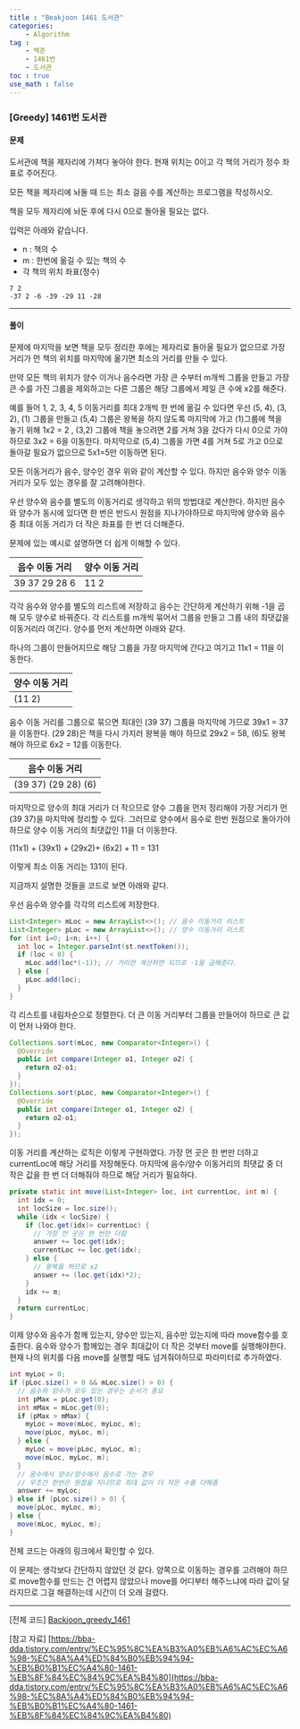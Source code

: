 ```yaml
---
title : "Beakjoon 1461 도서관"
categories: 
    - Algorithm
tag : 
    - 백준
    - 1461번
    - 도서관
toc : true
use_math : false
---
```


### [Greedy] 1461번 도서관



#### 문제

도서관에 책을 제자리에 가져다 놓아야 한다. 현재 위치는 0이고 각 책의 거리가 정수 좌표로 주어진다.

모든 책을 제자리에 놔둘 때 드는 최소 걸음 수를 계산하는 프로그램을 작성하시오.

책을 모두 제자리에 놔둔 후에 다시 0으로 돌아올 필요는 없다.

입력은 아래와 같습니다. 

- n : 책의 수
- m :  한번에 옮길 수 있는 책의 수
- 각 책의 위치 좌표(정수)

```
7 2
-37 2 -6 -39 -29 11 -28
```
------




#### 풀이

문제에 마지막을 보면 책을 모두 정리한 후에는 제자리로 돌아올 필요가 없으므로 가장 거리가 먼 책의 위치를 마지막에 옮기면 최소의 거리를 만들 수 있다.

만약 모든 책의 위치가 양수 이거나 음수라면 가장 큰 수부터 m개씩 그룹을 만들고 가장 큰 수를 가진 그룹을 제외하고는 다른 그룹은 해당 그룹에서 제일 큰 수에 x2를 해준다.

예를 들어 1, 2, 3, 4, 5 이동거리를 최대 2개씩 한 번에 옮길 수 있다면 우선 (5, 4), (3, 2), (1) 그룹을 만들고 (5,4) 그룹은 왕복을 하지 않도록 마지막에 가고 (1)그룹에 책을 놓기 위해 1x2 = 2 , (3,2) 그룹에 책을 놓으려면 2를 거쳐 3을 갔다가 다시 0으로 가야 하므로 3x2 = 6을 이동한다. 마지막으로 (5,4) 그룹을 가면 4를 거쳐 5로 가고 0으로 돌아갈 필요가 없으므로 5x1=5만 이동하면 된다.

모든 이동거리가 음수, 양수인 경우 위와 같이 계산할 수 있다. 하지만 음수와 양수 이동거리가 모두 있는 경우를 잘 고려해야한다.

우선 양수와 음수를 별도의 이동거리로 생각하고 위의 방법대로 계산한다. 하지만 음수와 양수가 동시에 있다면 한 번은 반드시 원점을 지나가야하므로 마지막에 양수와 음수 중 최대 이동 거리가 더 작은 좌표를 한 번 더 더해준다. 

문제에 있는 예시로 설명하면 더 쉽게 이해할 수 있다.

| 음수 이동 거리    | 양수 이동 거리 |
| ----------------- | -------------- |
| 39  37  29  28  6 | 11 2           |

각각 음수와 양수를 별도의 리스트에 저장하고 음수는 간단하게 계산하기 위해 -1을 곱해 모두 양수로 바꿔준다. 각 리스트를 m개씩 묶어서 그룹을 만들고 그룹 내의 최댓값을 이동거리라 여긴다. 양수를 먼저 계산하면 아래와 같다. 

하나의 그룹이 만들어지므로 해당 그룹을 가장 마지막에 간다고 여기고 11x1 = 11을 이동한다.

| 양수 이동 거리 |
| -------------- |
| (11 2)         |

음수 이동 거리를 그룹으로 묶으면 최대인 (39 37) 그룹을 마지막에 가므로 39x1 = 37을 이동한다. (29 28)은 책을 다시 가지러 왕복을 해야 하므로 29x2 = 58, (6)도 왕복해야 하므로 6x2 = 12를 이동한다.

| 음수 이동 거리          |
| ----------------------- |
| (39  37)  (29  28)  (6) |

마지막으로 양수의 최대 거리가 더 작으므로 양수 그룹을 먼저 정리해야 가장 거리가 먼 (39 37)을 마지막에 정리할 수 있다. 그러므로 양수에서 음수로 한번 원점으로 돌아가야 하므로 양수 이동 거리의 최댓값인 11을 더 이동한다.

(11x1) + (39x1) + (29x2)+ (6x2) + 11 = 131

이렇게 최소 이동 거리는 131이 된다.



지금까지 설명한 것들을 코드로 보면 아래와 같다.

우선 음수와 양수를 각각의 리스트에 저장한다.

```java
List<Integer> mLoc = new ArrayList<>();	// 음수 이동거리 리스트
List<Integer> pLoc = new ArrayList<>(); // 양수 이동거리 리스트
for (int i=0; i<n; i++) {
  int loc = Integer.parseInt(st.nextToken());
  if (loc < 0) {
    mLoc.add(loc*(-1));	// 거리만 계산하면 되므로 -1을 곱해준다.
  } else {
    pLoc.add(loc);
  }
}
```

각 리스트를 내림차순으로 정렬한다. 더 큰 이동 거리부터 그룹을 만들어야 하므로 큰 값이 먼저 나와야 한다.

```java
Collections.sort(mLoc, new Comparator<Integer>() {
  @Override
  public int compare(Integer o1, Integer o2) {
    return o2-o1;
  }
});
Collections.sort(pLoc, new Comparator<Integer>() {
  @Override
  public int compare(Integer o1, Integer o2) {
    return o2-o1;
  }
});
```

이동 거리를 계산하는 로직은 이렇게 구현하였다. 가장 먼 곳은 한 번만 더하고 currentLoc에 해당 거리를 저장해둔다. 마지막에 음수/양수 이동거리의 최댓값 중 더 작은 값을 한 번 더 더해줘야 하므로 해당 거리가 필요하다.

```java
private static int move(List<Integer> loc, int currentLoc, int m) {
  int idx = 0;
  int locSize = loc.size();
  while (idx < locSize) {
    if (loc.get(idx)> currentLoc) {
      // 가장 먼 곳은 한 번만 더함 
      answer += loc.get(idx);
      currentLoc += loc.get(idx);
    } else {
      // 왕복을 하므로 x2
      answer += (loc.get(idx)*2);
    }
    idx += m;
  }
  return currentLoc;
}
```

이제 양수와 음수가 함께 있는지, 양수만 있는지, 음수만 있는지에 따라 move함수를 호출한다. 음수와 양수가 함께있는 경우 최대값이 더 작은 것부터 move를 실행해야한다. 현재 나의 위치를 다음 move를 실행할 때도 넘겨줘야하므로 파라미터로 추가하였다.

```java
int myLoc = 0;
if (pLoc.size() > 0 && mLoc.size() > 0) {
  // 음수와 양수가 모두 있는 경우는 순서가 중요
  int pMax = pLoc.get(0);
  int mMax = mLoc.get(0);
  if (pMax > mMax) {
    myLoc = move(mLoc, myLoc, m);
    move(pLoc, myLoc, m);
  } else {
    myLoc = move(pLoc, myLoc, m);
    move(mLoc, myLoc, m);
  }
  // 음수에서 양수/양수에서 음수로 가는 경우 
  // 무조건 한번은 원점을 지나므로 최대 값이 더 작은 수를 더해줌 
  answer += myLoc;
} else if (pLoc.size() > 0) {
  move(pLoc, myLoc, m);
} else {
  move(mLoc, myLoc, m);
}
```

전체 코드는 아래의 링크에서 확인할 수 있다.

이 문제는 생각보다 간단하지 않았던 것 같다. 양쪽으로 이동하는 경우를 고려해야 하므로 move함수를 만드는 건 어렵지 않았으나 move를 어디부터 해주느냐에 따라 값이 달라지므로 그걸 해결하는데 시간이 더 오래 걸렸다.

------

[전체 코드]
[Backjoon_greedy_1461](https://github.com/yuntnwls/codingtest/blob/27b6b8366790455b389e88bbe91963f3398b0a8b/src/com/backjoon/greedy/t1461/Main.java )

[참고 자료]
[https://bba-dda.tistory.com/entry/%EC%95%8C%EA%B3%A0%EB%A6%AC%EC%A6%98-%EC%8A%A4%ED%84%B0%EB%94%94-%EB%B0%B1%EC%A4%80-1461-%EB%8F%84%EC%84%9C%EA%B4%80](https://bba-dda.tistory.com/entry/%EC%95%8C%EA%B3%A0%EB%A6%AC%EC%A6%98-%EC%8A%A4%ED%84%B0%EB%94%94-%EB%B0%B1%EC%A4%80-1461-%EB%8F%84%EC%84%9C%EA%B4%80)



